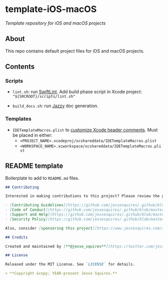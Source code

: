 # template-iOS-macOS

*Template repository for iOS and macOS projects*

## About

This repo contains default project files for iOS and macOS projects.

## Contents

### Scripts

- `lint.sh`: run [SwiftLint](https://github.com/realm/SwiftLint). Add build phase script in Xcode project: `"${SRCROOT}/scripts/lint.sh"`

- `build_docs.sh`: run [Jazzy](https://github.com/realm/jazzy) doc generation.

### Templates

- `IDETemplateMacros.plist` to [customize Xcode header comments](https://oleb.net/blog/2017/07/xcode-9-text-macros/).
Must be placed in either:
   - `<PROJECT_NAME>.xcodeproj/xcshareddata/IDETemplateMacros.plist`
   - `<WORKSPACE_NAME>.xcworkspace/xcshareddata/IDETemplateMacros.plist`

## README template

Boilerplate to add to `README.md` files.

```markdown
## Contributing

Interested in making contributions to this project? Please review the guides below.

- [Contributing Guidelines](https://github.com/jessesquires/.github/blob/master/CONTRIBUTING.md)
- [Code of Conduct](https://github.com/jessesquires/.github/blob/master/CODE_OF_CONDUCT.md)
- [Support and Help](https://github.com/jessesquires/.github/blob/master/SUPPORT.md)
- [Security Policy](https://github.com/jessesquires/.github/blob/master/SECURITY.md)

Also, consider [sponsoring this project](https://www.jessesquires.com/sponsor/) or [buying my apps](https://www.hexedbits.com)! ✌️

## Credits

Created and maintained by [**@jesse_squires**](https://twitter.com/jesse_squires).

## License

Released under the MIT License. See `LICENSE` for details.

> **Copyright &copy; YEAR-present Jesse Squires.**
```

